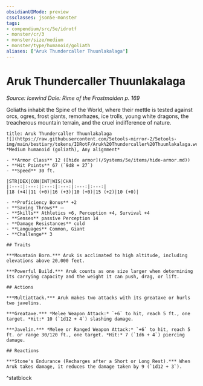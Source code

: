 ```yaml
---
obsidianUIMode: preview
cssclasses: json5e-monster
tags:
- compendium/src/5e/idrotf
- monster/cr/3
- monster/size/medium
- monster/type/humanoid/goliath
aliases: ["Aruk Thundercaller Thuunlakalaga"]
---
```

# Aruk Thundercaller Thuunlakalaga
*Source: Icewind Dale: Rime of the Frostmaiden p. 169*  

Goliaths inhabit the Spine of the World, where their mettle is tested against orcs, ogres, frost giants, remorhazes, ice trolls, young white dragons, the treacherous mountain terrain, and the cruel indifference of nature.

```ad-statblock
title: Aruk Thundercaller Thuunlakalaga
![](https://raw.githubusercontent.com/5etools-mirror-2/5etools-img/main/bestiary/tokens/IDRotF/Aruk%20Thundercaller%20Thuunlakalaga.webp#token)
*Medium humanoid (goliath), Any alignment*

- **Armor Class** 12 ([hide armor](/Systems/5e/items/hide-armor.md))
- **Hit Points** 67 (`9d8 + 27`)
- **Speed** 30 ft.

|STR|DEX|CON|INT|WIS|CHA|
|:---:|:---:|:---:|:---:|:---:|:---:|
|18 (+4)|11 (+0)|16 (+3)|10 (+0)|15 (+2)|10 (+0)|

- **Proficiency Bonus** +2
- **Saving Throws** ⏤
- **Skills** Athletics +6, Perception +4, Survival +4
- **Senses** passive Perception 14
- **Damage Resistances** cold
- **Languages** Common, Giant
- **Challenge** 3

## Traits

***Mountain Born.*** Aruk is acclimated to high altitude, including elevations above 20,000 feet.

***Powerful Build.*** Aruk counts as one size larger when determining its carrying capacity and the weight it can push, drag, or lift.

## Actions

***Multiattack.*** Aruk makes two attacks with its greataxe or hurls two javelins.

***Greataxe.*** *Melee Weapon Attack:* `+6` to hit, reach 5 ft., one target. *Hit:* 10 (`1d12 + 4`) slashing damage.

***Javelin.*** *Melee or Ranged Weapon Attack:* `+6` to hit, reach 5 ft. or range 30/120 ft., one target. *Hit:* 7 (`1d6 + 4`) piercing damage.

## Reactions

***Stone's Endurance (Recharges after a Short or Long Rest).*** When Aruk takes damage, it reduces the damage taken by 9 (`1d12 + 3`).
```
^statblock